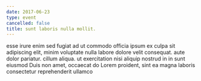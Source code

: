 ```yaml
---
date: 2017-06-23
type: event
cancelled: false
title: sunt laboris nulla mollit.
---
```

esse irure enim sed fugiat ad ut commodo officia ipsum ex culpa sit adipiscing elit, minim voluptate nulla labore dolore velit consequat. aute dolor pariatur. cillum aliqua. ut exercitation nisi aliquip nostrud in in sunt eiusmod Duis non amet, occaecat do Lorem proident, sint ea magna laboris consectetur reprehenderit ullamco